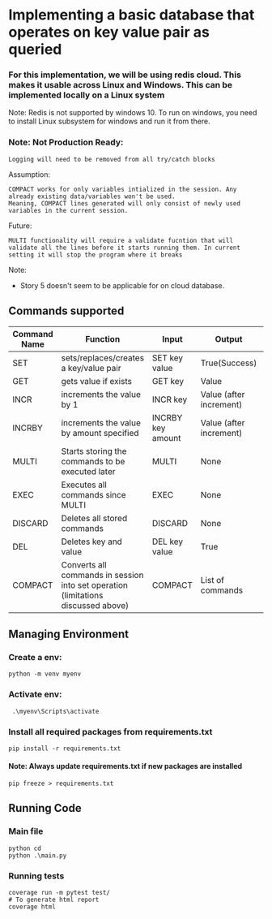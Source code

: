 # Implementing a basic database that operates on key value pair as queried

### For this implementation, we will be using redis cloud. This makes it usable across Linux and Windows. This can be implemented locally on a Linux system
Note: Redis is not supported by windows 10. To run on windows, you need to install Linux subsystem for windows and run it from there.

### Note: Not Production Ready:

    Logging will need to be removed from all try/catch blocks

Assumption:

    COMPACT works for only variables intialized in the session. Any already existing data/variables won't be used.
    Meaning, COMPACT lines generated will only consist of newly used variables in the current session.

Future:

    MULTI functionality will require a validate fucntion that will validate all the lines before it starts running them. In current setting it will stop the program where it breaks

Note:
* Story 5 doesn't seem to be applicable for on cloud database.

## Commands supported

| Command Name | Function                                                                          | Input             | Output                  |   |   |   |
|---------------|-----------------------------------------------------------------------------------|-------------------|-------------------------|---|---|---|
| SET           | sets/replaces/creates a key/value pair                                            | SET key value     | True(Success)           |   |   |   |
| GET           | gets value if exists                                                              | GET key           | Value                   |   |   |   |
| INCR          | increments the value by 1                                                         | INCR key          | Value (after increment) |   |   |   |
| INCRBY        | increments the value by amount specified                                          | INCRBY key amount | Value (after increment) |   |   |   |
| MULTI         | Starts storing the commands to be executed later                                  | MULTI             | None                    |   |   |   |
| EXEC          | Executes all commands since MULTI                                                 | EXEC              | None                    |   |   |   |
| DISCARD       | Deletes all stored commands                                                       | DISCARD           | None                    |   |   |   |
| DEL           | Deletes key and value                                                             | DEL key value     | True                    |   |   |   |
| COMPACT       | Converts all commands in session into set operation (limitations discussed above) | COMPACT           | List of commands        |   |   |   |


## Managing Environment 
### Create a env:
    python -m venv myenv

### Activate env:
     .\myenv\Scripts\activate

### Install all required packages from requirements.txt
    pip install -r requirements.txt

#### Note: Always update requirements.txt if new packages are installed
    pip freeze > requirements.txt

## Running Code
### Main file
    python cd
    python .\main.py 
### Running tests
    coverage run -m pytest test/
    # To generate html report
    coverage html